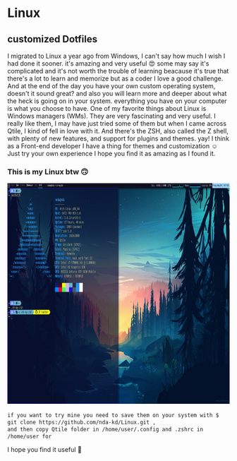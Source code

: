 # Linux
## customized Dotfiles

I migrated to Linux a year ago from Windows, I can't say how much I wish I had done it sooner. it's amazing and very useful :heart_eyes:
some may say it's complicated and it's not worth the trouble of learning beacause it's true that there's a lot to learn and memorize but as a coder I love a good challenge. And at the end of the day you have your own custom operating system, doesn't it sound great? and also you will learn more and deeper about what the heck is going on in your system. everything you have on your computer is what you choose to have.
One of my favorite things about Linux is Windows managers (WMs).
They are very fascinating and very useful. I really like them, I may have just tried some of them but when I came across Qtile, I kind of fell in love with it.
And there's the ZSH, also called the Z shell, with plenty of new features, and support for plugins and themes. yay!
I think as a Front-end developer I have a thing for themes and customization :relaxed: Just try your own experience I hope you find it as amazing as I found it.


  ### This is my Linux btw :upside_down_face: 

<img src="qtile/Screenshot from 2020-05-29 18-57-05.png" width="1000" height="500">

```
if you want to try mine you need to save them on your system with $ git clone https://github.com/nda-kd/Linux.git ,
and then copy Qtile folder in /home/user/.config and .zshrc in /home/user for  
```
I hope you find it useful :slightly_smiling_face:
